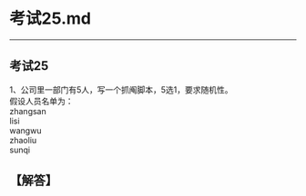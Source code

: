 # 考试25.md  
---  
## 考试25  
1、公司里一部门有5人，写一个抓阄脚本，5选1，要求随机性。   
假设人员名单为：  
zhangsan  
lisi  
wangwu  
zhaoliu  
sunqi  

## 【解答】   